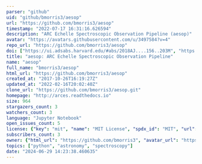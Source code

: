 ```yaml
---
parser: "github"
uid: "github/bmorris3/aesop"
url: "https://github.com/bmorris3/aesop"
timestamp: "2022-07-17 16:31:16.626594"
description: "ARC Echelle Spectroscopic Observation Pipeline (aesop)"
avatar: "https://avatars.githubusercontent.com/u/3497584?v=4"
repo_url: "https://github.com/bmorris3/aesop"
doi: ["https://ui.adsabs.harvard.edu/#abs/2018AJ....156..203M", "https://ui.adsabs.harvard.edu/abs/2018ascl.soft12004M/abstract"]
title: "aesop: ARC Echelle Spectroscopic Observation Pipeline"
name: "aesop"
full_name: "bmorris3/aesop"
html_url: "https://github.com/bmorris3/aesop"
created_at: "2017-10-26T16:19:27Z"
updated_at: "2022-02-16T20:02:40Z"
clone_url: "https://github.com/bmorris3/aesop.git"
homepage: "http://arces.readthedocs.io"
size: 964
stargazers_count: 3
watchers_count: 3
language: "Jupyter Notebook"
open_issues_count: 5
license: {"key": "mit", "name": "MIT License", "spdx_id": "MIT", "url": "https://api.github.com/licenses/mit", "node_id": "MDc6TGljZW5zZTEz"}
subscribers_count: 3
owner: {"html_url": "https://github.com/bmorris3", "avatar_url": "https://avatars.githubusercontent.com/u/3497584?v=4", "login": "bmorris3", "type": "User"}
topics: ["python", "astronomy", "spectroscopy"]
date: "2024-06-29 14:23:38.460635"
---
```

